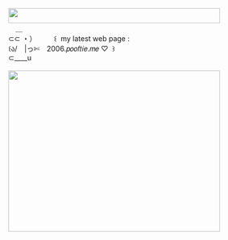 <img width="420" height="30" src="https://middlepot.com/img/lacey.png">\
　＿\
⊂⊂ ・）　　　꒰ ‌ my latest web page :\
꒰ა/　|っ✄　2006.𝑝𝑜𝑜𝑓𝑡𝑖𝑒.𝑚𝑒 ♡ ‌ ꒱\
⊂____u\
  \
<img width="420" height="320" src="https://middlepot.com/img/softness.gif">
